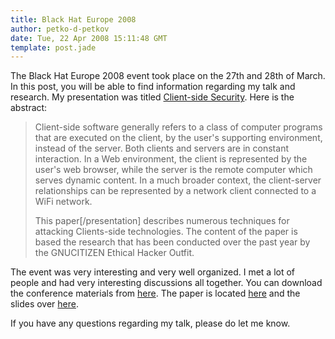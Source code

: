 ```yaml
---
title: Black Hat Europe 2008
author: petko-d-petkov
date: Tue, 22 Apr 2008 15:11:48 GMT
template: post.jade
---
```


The Black Hat Europe 2008 event took place on the 27th and 28th of March. In this post, you will be able to find information regarding my talk and research. My presentation was titled [Client-side Security](http://www.blackhat.com/html/bh-europe-08/bh-eu-08-speakers.html#Petkov). Here is the abstract:

> Client-side software generally refers to a class of computer programs that are executed on the client, by the user's supporting environment, instead of the server. Both clients and servers are in constant interaction. In a Web environment, the client is represented by the user's web browser, while the server is the remote computer which serves dynamic content. In a much broader context, the client-server relationships can be represented by a network client connected to a WiFi network.
> 
> This paper[/presentation] describes numerous techniques for attacking Clients-side technologies. The content of the paper is based the research that has been conducted over the past year by the GNUCITIZEN Ethical Hacker Outfit.

The event was very interesting and very well organized. I met a lot of people and had very interesting discussions all together. You can download the conference materials from [here](/files/2008/04/pdp-gnucitizen.zip). The paper is located [here](/files/2008/04/client-side-security-one-year-later.pdf) and the slides over [here](/files/2008/04/client-side-security-slides-bh.pdf).

If you have any questions regarding my talk, please do let me know.
